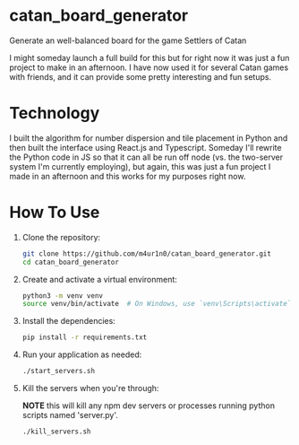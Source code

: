 # catan_board_generator
Generate an well-balanced board for the game Settlers of Catan

I might someday launch a full build for this but for right now it was just a fun project to make in an afternoon. I have now used it for several Catan games with friends, and it can provide some pretty interesting and fun setups.

# Technology
I built the algorithm for number dispersion and tile placement in Python and then built the interface using React.js and Typescript. Someday I'll rewrite the Python code in JS so that it can all be run off node (vs. the two-server system I'm currently employing), but again, this was just a fun project I made in an afternoon and this works for my purposes right now.

# How To Use
1. Clone the repository:

    ```bash
    git clone https://github.com/m4ur1n0/catan_board_generator.git
    cd catan_board_generator
    ```

2. Create and activate a virtual environment:

    ```bash
    python3 -m venv venv
    source venv/bin/activate  # On Windows, use `venv\Scripts\activate`
    ```

3. Install the dependencies:

    ```bash
    pip install -r requirements.txt
    ```

4. Run your application as needed:

    ```bash
    ./start_servers.sh
    ```
    
5. Kill the servers when you're through:

   **NOTE** this will kill any npm dev servers or processes running python scripts named 'server.py'.

    ```bash
    ./kill_servers.sh
    ```

